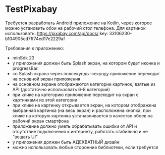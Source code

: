 # TestPixabay

Требуется разработать Android приложение на Kotlin, через которое можно установить обои на рабочий стол телефона.
Для картинок использовать:
https://pixabay.com/api/docs/
key: 33106230-b104905cd7ff74ed17e2229af

Требования к приложению:
- minSdk 23
- у приложения должен быть Splash экран, на котором будет иконка и progressBar.
- со Splash экрана через полсекунды-секунду приложение переходит на основной экран приложения
- на основном экране отображаются категории картинок, взятые из API (достаточно использовать 6-8 категорий)
- при клике на категорию приложение переходит на экран с картинками из этой категории
- при клике на картинку открывается экран, на котором отображена выбранная картинка (на весь экран) и расположена кнопка, при клике на которую картинка устанавливается в качестве обоев на рабочий экран смартфона
- приложение должно уметь обрабатывать ошибки от API и отсутствие подключения к интернету, работать стабильно и не "вешать UI"
- у приложения должен быть АДЕКВАТНЫЙ дизайн
- можно использовать любые сторонние библиотеки, если требуется
